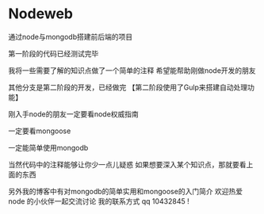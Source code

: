 # Nodeweb

通过node与mongodb搭建前后端的项目

第一阶段的代码已经测试完毕

我将一些需要了解的知识点做了一个简单的注释
希望能帮助刚做node开发的朋友

其他分支是第二阶段的开发，已经做完
【第二阶段使用了Gulp来搭建自动处理功能】

刚入手node的朋友一定要看node权威指南

一定要看mongoose

一定能简单使用mongodb

当然代码中的注释能够让你少一点儿疑惑
如果想要深入某个知识点，那就要看上面的东西

另外我的博客中有对mongodb的简单实用和mongoose的入门简介
欢迎热爱node 的小伙伴一起交流讨论 我的联系方式 qq 10432845 !
